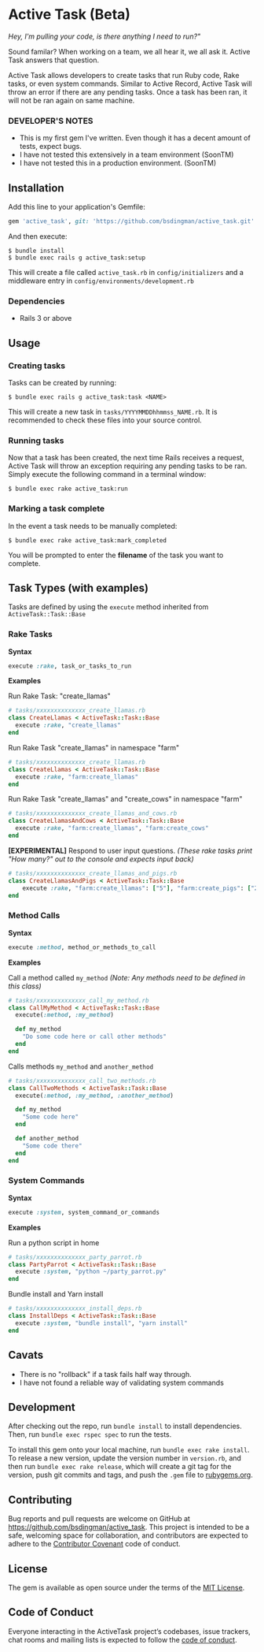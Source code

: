 # Active Task (Beta)

*Hey, I'm pulling your code, is there anything I need to run?"*

Sound familar? When working on a team, we all hear it, we all ask it. Active Task answers that question.

Active Task allows developers to create tasks that run Ruby code, Rake tasks, or even system commands. Similar to Active Record, Active Task will throw an error if there are any pending tasks. Once a task has been ran, it will not be ran again on same machine.

### DEVELOPER'S NOTES
- This is my first gem I've written. Even though it has a decent amount of tests, expect bugs. 
- I have not tested this extensively in a team environment (SoonTM)
- I have not tested this in a production environment. (SoonTM)

## Installation

Add this line to your application's Gemfile:

```ruby
gem 'active_task', git: 'https://github.com/bsdingman/active_task.git'
```

And then execute:

    $ bundle install
    $ bundle exec rails g active_task:setup

This will create a file called `active_task.rb` in `config/initializers` and a middleware entry in `config/environments/development.rb`

### Dependencies
- Rails 3 or above

## Usage
### Creating tasks
Tasks can be created by running:

    $ bundle exec rails g active_task:task <NAME>

This will create a new task in `tasks/YYYYMMDDhhmmss_NAME.rb`. It is recommended to check these files into your source control.

### Running tasks 

Now that a task has been created, the next time Rails receives a request, Active Task will throw an exception requiring any pending tasks to be ran. Simply execute the following command in a terminal window:

    $ bundle exec rake active_task:run

### Marking a task complete

In the event a task needs to be manually completed:

    $ bundle exec rake active_task:mark_completed

You will be prompted to enter the **filename** of the task you want to complete.

## Task Types (with examples)
Tasks are defined by using the `execute` method inherited from `ActiveTask::Task::Base`
### Rake Tasks
**Syntax**
```ruby
execute :rake, task_or_tasks_to_run
```

**Examples**

Run Rake Task: "create_llamas"

```ruby
# tasks/xxxxxxxxxxxxxx_create_llamas.rb
class CreateLlamas < ActiveTask::Task::Base
  execute :rake, "create_llamas"
end
```

Run Rake Task "create_llamas" in namespace "farm"
```ruby
# tasks/xxxxxxxxxxxxxx_create_llamas.rb
class CreateLlamas < ActiveTask::Task::Base
  execute :rake, "farm:create_llamas"
end
```
 
Run Rake Task "create_llamas" and "create_cows" in namespace "farm"
```ruby
# tasks/xxxxxxxxxxxxxx_create_llamas_and_cows.rb
class CreateLlamasAndCows < ActiveTask::Task::Base
  execute :rake, "farm:create_llamas", "farm:create_cows"
end
```

**[EXPERIMENTAL]** Respond to user input questions. *(These rake tasks print "How many?" out to the console and expects input back)*
```ruby
# tasks/xxxxxxxxxxxxxx_create_llamas_and_pigs.rb
class CreateLlamasAndPigs < ActiveTask::Task::Base
    execute :rake, "farm:create_llamas": ["5"], "farm:create_pigs": ["2"]
end
```

### Method Calls
**Syntax**
```ruby
execute :method, method_or_methods_to_call
```

**Examples**

Call a method called `my_method` *(Note: Any methods need to be defined in this class)*
```ruby
# tasks/xxxxxxxxxxxxxx_call_my_method.rb
class CallMyMethod < ActiveTask::Task::Base
  execute(:method, :my_method)

  def my_method
    "Do some code here or call other methods"
  end
end
```

Calls methods `my_method` and `another_method`
```ruby
# tasks/xxxxxxxxxxxxxx_call_two_methods.rb
class CallTwoMethods < ActiveTask::Task::Base
  execute(:method, :my_method, :another_method)

  def my_method
    "Some code here"
  end

  def another_method
    "Some code there"
  end
end
```

### System Commands
**Syntax**
```ruby
execute :system, system_command_or_commands
```

**Examples**

Run a python script in home
```ruby
# tasks/xxxxxxxxxxxxxx_party_parrot.rb
class PartyParrot < ActiveTask::Task::Base
  execute :system, "python ~/party_parrot.py"
end
```

Bundle install and Yarn install
```ruby
# tasks/xxxxxxxxxxxxxx_install_deps.rb
class InstallDeps < ActiveTask::Task::Base
  execute :system, "bundle install", "yarn install"
end
```

## Cavats
- There is no "rollback" if a task fails half way through.
- I have not found a reliable way of validating system commands

## Development

After checking out the repo, run `bundle install` to install dependencies. Then, run `bundle exec rspec spec` to run the tests.

To install this gem onto your local machine, run `bundle exec rake install`. To release a new version, update the version number in `version.rb`, and then run `bundle exec rake release`, which will create a git tag for the version, push git commits and tags, and push the `.gem` file to [rubygems.org](https://rubygems.org).

## Contributing

Bug reports and pull requests are welcome on GitHub at https://github.com/bsdingman/active_task. This project is intended to be a safe, welcoming space for collaboration, and contributors are expected to adhere to the [Contributor Covenant](http://contributor-covenant.org) code of conduct.

## License

The gem is available as open source under the terms of the [MIT License](https://opensource.org/licenses/MIT).

## Code of Conduct

Everyone interacting in the ActiveTask project’s codebases, issue trackers, chat rooms and mailing lists is expected to follow the [code of conduct](https://github.com/bsdingman/active_task/blob/master/CODE_OF_CONDUCT.md).
